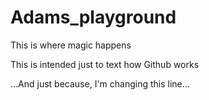 # Adams_playground
This is where magic happens

This is intended just to text how Github works

...And just because, I'm changing this line...
